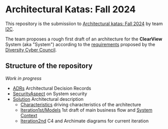 # Architectural Katas: Fall 2024
This repository is the submissiion to [Architectural katas: Fall 2024](https://www.oreilly.com/live-events/architectural-katas-fall-2024/0642572006974/) by team [I2C](I2C_Team.md). 

The team proposes a rough first draft of an architecture for the **ClearView** System (aka "System") according to the [requirements](Diversity%20Cyber%20Council%20Kata%20Requirements%202024.md) proposed by the [Diversity Cyber Council](https://www.diversitycybercouncil.com/).

## Structure of the repository
_Work in progress_
- [ADRs](ADRs) Architectural Decision Records
- [SecurityAspect](SecurityAspect) on System security
- [Solution](Solution) Architectural description
    - [Characteristics](Solution/Characteristics) driving characteristics of the architecture
    - [Iteration1st/Models](Solution/Iteration1st/Models) 1st draft of main business flow and [System Context](Solution/Iteration2nd/Level1-c4model-SystemContext/System%20Context.md)
    - [Iteration2nd](Solution/Iteration2nd) C4 and Archimate diagrams for current iteration
